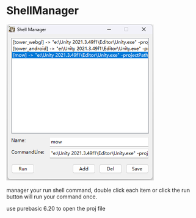 # ShellManager

![示例图片](screenshot.png)

manager your run shell command, double click each item or click the run button will run your command once.

use purebasic 6.20 to open the proj file

